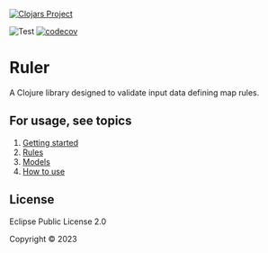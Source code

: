 
[![Clojars Project](https://img.shields.io/clojars/v/org.clojars.bbortolli/ruler.svg)](https://clojars.org/org.clojars.bbortolli/ruler)

![Test](https://github.com/bbortolli/clj-ruler/actions/workflows/clojure-test.yaml/badge.svg)
[![codecov](https://codecov.io/gh/bbortolli/ruler/graph/badge.svg?token=YY07JCC9RF)](https://codecov.io/gh/bbortolli/ruler)


# Ruler
A Clojure library designed to validate input data defining map rules.

## For usage, see topics
1. [Getting started](./doc/01-getting-started.md)
2. [Rules](./doc/02-rules.md)
3. [Models](./doc/03-models.md)
4. [How to use](./doc/04-how-to-use.md)

## License

Eclipse Public License 2.0

Copyright © 2023
